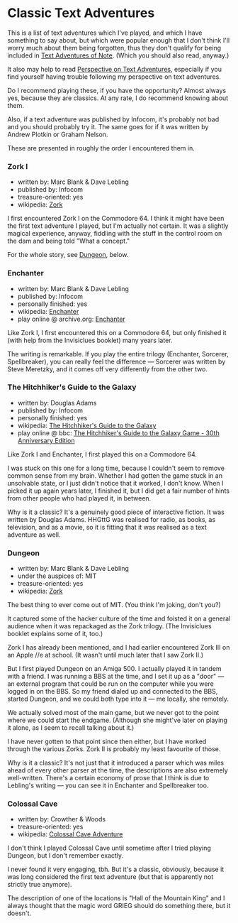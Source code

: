 Classic Text Adventures
=======================

This is a list of text adventures which I've played, and which I have something
to say about, but which were popular enough that I don't think I'll worry much
about them being forgotten, thus they don't qualify for being included in
[Text Adventures of Note](Text%20Adventures%20of%20Note.md).  (Which you should
also read, anyway.)

It also may help to read
[Perspective on Text Adventures](Perspective%20on%20Text%20Adventures),
especially if you find yourself having trouble following my perspective on text adventures.

Do I recommend playing these, if you have the opportunity?  Almost always yes,
because they are classics.  At any rate, I do recommend knowing about them.

Also, if a text adventure was published by Infocom, it's probably not bad and
you should probably try it.  The same goes for if it was written by
Andrew Plotkin or Graham Nelson.

These are presented in roughly the order I encountered them in.

### Zork I

*   written by: Marc Blank & Dave Lebling
*   published by: Infocom
*   treasure-oriented: yes
*   wikipedia: [Zork](https://en.wikipedia.org/wiki/Zork)

I first encountered Zork I on the Commodore 64.  I think it might have
been the first text adventure I played, but I'm actually not certain.
It was a slightly magical experience, anyway, fiddling with the stuff
in the control room on the dam and being told "What a concept."

For the whole story, see [Dungeon](#Dungeon), below.

### Enchanter

*   written by: Marc Blank & Dave Lebling
*   published by: Infocom
*   personally finished: yes
*   wikipedia: [Enchanter](https://en.wikipedia.org/wiki/Enchanter_(video_game))
*   play online @ archive.org: [Enchanter](https://archive.org/details/a2_Enchanter_1983_Infocom)

Like Zork I, I first encountered this on a Commodore 64, but only finished
it (with help from the Invisiclues booklet) many years later.

The writing is remarkable.  If you play the
entire trilogy (Enchanter, Sorcerer, Spellbreaker), you can really feel
the difference — Sorcerer was written by Steve Meretzky, and it comes
off very differently from the other two.

### The Hitchhiker's Guide to the Galaxy

*   written by: Douglas Adams
*   published by: Infocom
*   personally finished: yes
*   wikipedia: [The Hitchhiker's Guide to the Galaxy](https://en.wikipedia.org/wiki/The_Hitchhiker%27s_Guide_to_the_Galaxy_(video_game))
*   play online @ bbc: [The Hitchhiker's Guide to the Galaxy Game - 30th Anniversary Edition](http://www.bbc.co.uk/programmes/articles/1g84m0sXpnNCv84GpN2PLZG/)

Like Zork I and Enchanter, I first played this on a Commodore 64.

I was stuck on this one for a long time, because I couldn't seem to remove
common sense from my brain. Whether I had gotten the game stuck in an
unsolvable state, or I just didn't notice that it worked, I don't know.
When I picked it up again years later, I finished it, but I did get a fair
number of hints from other people who had played it, in between.

Why is it a classic?  It's a genuinely good piece of interactive fiction.
It was written by Douglas Adams.  HHGttG was realised for radio, as books,
as television, and as a movie, so it is fitting that it was realised as a
text adventure as well.

### Dungeon

*   written by: Marc Blank & Dave Lebling
*   under the auspices of: MIT
*   treasure-oriented: yes
*   wikipedia: [Zork](https://en.wikipedia.org/wiki/Zork)

The best thing to ever come out of MIT. (You think I'm joking, don't you?)

It captured some of the hacker culture of the time and foisted it on a
general audience when it was repackaged as the Zork trilogy.
(The Invisiclues booklet explains some of it, too.)

Zork I has already been mentioned, and I had earlier encountered Zork III
on an Apple //e at school.  (It wasn't until much later that I saw Zork II.)

But I first played Dungeon on an Amiga 500.  I actually played it in tandem with
a friend.  I was running a BBS at the time, and I set it up as a "door" —
an external program that could be run on the computer while you were logged
in on the BBS.  So my friend dialed up and connected to the BBS, started
Dungeon, and we could both type into it — me locally, she remotely.

We actually solved most of the main game, but we never got to the point where
we could start the endgame.  (Although she might've later on playing it alone,
as I seem to recall talking about it.)

I have never gotten to that point since then either, but I have worked through
the various Zorks.  Zork II is probably my least favourite of those.

Why is it a classic?  It's not just that it introduced
a parser which was miles ahead of every other parser at the time, the
descriptions are also extremely well-written.  There's a certain economy of
prose that I think is due to Lebling's writing — you can see it in Enchanter and
Spellbreaker too.

### Colossal Cave

*   written by: Crowther & Woods
*   treasure-oriented: yes
*   wikipedia: [Colossal Cave Adventure](https://en.wikipedia.org/wiki/Colossal_Cave_Adventure)

I don't think I played Colossal Cave until sometime after I tried playing
Dungeon, but I don't remember exactly.

I never found it very engaging, tbh.  But it's a classic, obviously, because
it was long considered the first text adventure (but that is apparently not
strictly true anymore).

The description of one of the locations is "Hall of the Mountain King" and
I always thought that the magic word GRIEG should do something there, but it
doesn't.
